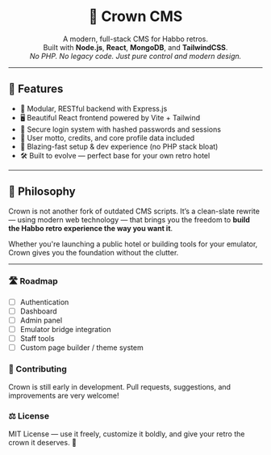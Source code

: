<h1 align="center">👑 Crown CMS</h1>
<p align="center">
  A modern, full-stack CMS for Habbo retros.<br>
  Built with <strong>Node.js</strong>, <strong>React</strong>, <strong>MongoDB</strong>, and <strong>TailwindCSS</strong>.<br>
  <em>No PHP. No legacy code. Just pure control and modern design.</em>
</p>

---

## 🌟 Features

- 🧩 Modular, RESTful backend with Express.js
- 🖥️ Beautiful React frontend powered by Vite + Tailwind
- 🔐 Secure login system with hashed passwords and sessions
- 💬 User motto, credits, and core profile data included
- 🚀 Blazing-fast setup & dev experience (no PHP stack bloat)
- 🛠️ Built to evolve — perfect base for your own retro hotel

---

## 🧠 Philosophy

Crown is not another fork of outdated CMS scripts. It’s a clean-slate rewrite — using modern web technology — that brings you the freedom to **build the Habbo retro experience the way you want it**.

Whether you're launching a public hotel or building tools for your emulator, Crown gives you the foundation without the clutter.

---

### 🛣️ Roadmap

- [ ] Authentication
- [ ] Dashboard
- [ ] Admin panel
- [ ] Emulator bridge integration
- [ ] Staff tools
- [ ] Custom page builder / theme system

### 🤝 Contributing

Crown is still early in development. Pull requests, suggestions, and improvements are very welcome!

### ⚖️ License

MIT License — use it freely, customize it boldly, and give your retro the crown it deserves. 👑
